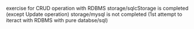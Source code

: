 exercise for CRUD operation with RDBMS
storage/sqlcStorage is completed (except Update operation)
storage/mysql is not completed (1st attempt to iteract with RDBMS with pure databse/sql)
